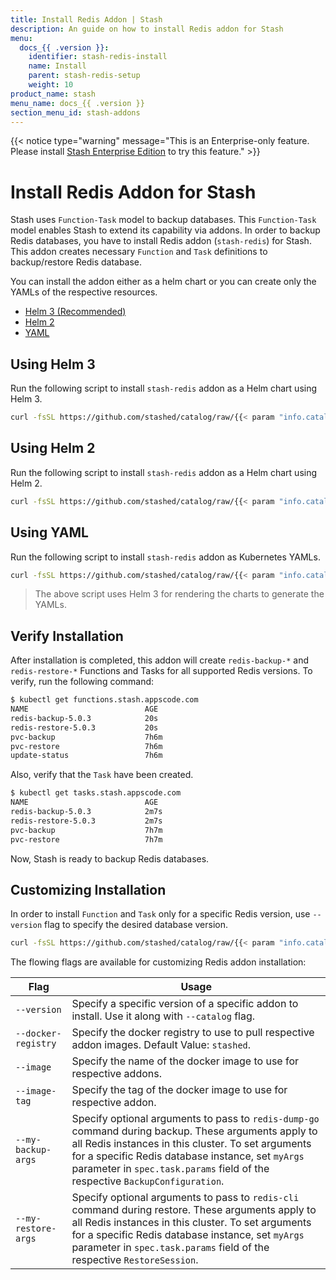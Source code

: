 ```yaml
---
title: Install Redis Addon | Stash
description: An guide on how to install Redis addon for Stash
menu:
  docs_{{ .version }}:
    identifier: stash-redis-install
    name: Install
    parent: stash-redis-setup
    weight: 10
product_name: stash
menu_name: docs_{{ .version }}
section_menu_id: stash-addons
---
```


{{< notice type="warning" message="This is an Enterprise-only feature. Please install [Stash Enterprise Edition](/docs/setup/install/enterprise.md) to try this feature." >}}

# Install Redis Addon for Stash

Stash uses `Function-Task` model to backup databases. This `Function-Task` model enables Stash to extend its capability via addons. In order to backup Redis databases, you have to install Redis addon (`stash-redis`) for Stash. This addon creates necessary `Function` and `Task` definitions to backup/restore Redis database.

You can install the addon either as a helm chart or you can create only the YAMLs of the respective resources.

<ul class="nav nav-tabs" id="installerTab" role="tablist">
  <li class="nav-item">
    <a class="nav-link active" id="helm3-tab" data-toggle="tab" href="#helm3" role="tab" aria-controls="helm3" aria-selected="true">Helm 3 (Recommended)</a>
  </li>
  <li class="nav-item">
    <a class="nav-link" id="helm2-tab" data-toggle="tab" href="#helm2" role="tab" aria-controls="helm2" aria-selected="false">Helm 2</a>
  </li>
  <li class="nav-item">
    <a class="nav-link" id="script-tab" data-toggle="tab" href="#script" role="tab" aria-controls="script" aria-selected="false">YAML</a>
  </li>
</ul>
<div class="tab-content" id="installerTabContent">
  <div class="tab-pane fade show active" id="helm3" role="tabpanel" aria-labelledby="helm3-tab">

## Using Helm 3

Run the following script to install `stash-redis` addon as a Helm chart using Helm 3.

```bash
curl -fsSL https://github.com/stashed/catalog/raw/{{< param "info.catalog" >}}/deploy/helm3.sh | bash -s -- --catalog=stash-redis
```

</div>
<div class="tab-pane fade" id="helm2" role="tabpanel" aria-labelledby="helm2-tab">

## Using Helm 2

Run the following script to install `stash-redis` addon as a Helm chart using Helm 2.

```bash
curl -fsSL https://github.com/stashed/catalog/raw/{{< param "info.catalog" >}}/deploy/helm2.sh | bash -s -- --catalog=stash-redis
```

</div>
<div class="tab-pane fade" id="script" role="tabpanel" aria-labelledby="script-tab">

## Using YAML

Run the following script to install `stash-redis` addon as Kubernetes YAMLs.

```bash
curl -fsSL https://github.com/stashed/catalog/raw/{{< param "info.catalog" >}}/deploy/script.sh | bash -s -- --catalog=stash-redis
```

>The above script uses Helm 3 for rendering the charts to generate the YAMLs.

</div>
</div>

## Verify Installation

After installation is completed, this addon will create `redis-backup-*` and `redis-restore-*` Functions and Tasks for all supported Redis versions. To verify, run the following command:

```bash
$ kubectl get functions.stash.appscode.com
NAME                          AGE
redis-backup-5.0.3            20s
redis-restore-5.0.3           20s
pvc-backup                    7h6m
pvc-restore                   7h6m
update-status                 7h6m
```

Also, verify that the `Task` have been created.

```bash
$ kubectl get tasks.stash.appscode.com
NAME                          AGE
redis-backup-5.0.3            2m7s
redis-restore-5.0.3           2m7s
pvc-backup                    7h7m
pvc-restore                   7h7m
```

Now, Stash is ready to backup Redis databases.

## Customizing Installation

In order to install `Function` and `Task` only for a specific Redis version, use `--version` flag to specify the desired database version.

```bash
curl -fsSL https://github.com/stashed/catalog/raw/{{< param "info.catalog" >}}/deploy/helm3.sh | bash -s -- --catalog=stash-redis --version=5.0.3
```

The flowing flags are available for customizing Redis addon installation:

| Flag                | Usage                                                                                                                                                                                                                                                                                       |
| ------------------- | ------------------------------------------------------------------------------------------------------------------------------------------------------------------------------------------------------------------------------------------------------------------------------------------- |
| `--version`         | Specify a specific version of a specific addon to install. Use it along with `--catalog` flag.                                                                                                                                                                                              |
| `--docker-registry` | Specify the docker registry to use to pull respective addon images. Default Value: `stashed`.                                                                                                                                                                                               |
| `--image`           | Specify the name of the docker image to use for respective addons.                                                                                                                                                                                                                          |
| `--image-tag`       | Specify the tag of the docker image to use for respective addon.                                                                                                                                                                                                                            |
| `--my-backup-args`  | Specify optional arguments to pass to `redis-dump-go` command during backup. These arguments apply to all Redis instances in this cluster. To set arguments for a specific Redis database instance, set `myArgs` parameter in `spec.task.params` field of the respective `BackupConfiguration`. |
| `--my-restore-args` | Specify optional arguments to pass to `redis-cli` command during restore. These arguments apply to all Redis instances in this cluster. To set arguments for a specific Redis database instance, set `myArgs` parameter in `spec.task.params` field of the respective `RestoreSession`.         |
